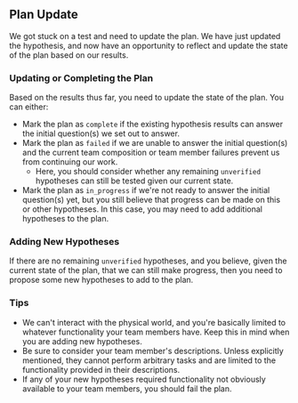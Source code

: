 ## Plan Update

We got stuck on a test and need to update the plan. We have just updated the hypothesis, and now have an opportunity to reflect and update the state of the plan based on our results.

### Updating or Completing the Plan

Based on the results thus far, you need to update the state of the plan. You can either:
- Mark the plan as `complete` if the existing hypothesis results can answer the initial question(s) we set out to answer.
- Mark the plan as `failed` if we are unable to answer the initial question(s) and the current team composition or team member failures prevent us from continuing our work.
  - Here, you should consider whether any remaining `unverified` hypotheses can still be tested given our current state.
- Mark the plan as `in_progress` if we're not ready to answer the initial question(s) yet, but you still believe that progress can be made on this or other hypotheses. In this case, you may need to add additional hypotheses to the plan.

### Adding New Hypotheses

If there are no remaining `unverified` hypotheses, and you believe, given the current state of the plan, that we can still make progress, then you need to propose some new hypotheses to add to the plan.

### Tips

- We can't interact with the physical world, and you're basically limited to whatever functionality your team members have. Keep this in mind when you are adding new hypotheses.
- Be sure to consider your team member's descriptions. Unless explicitly mentioned, they cannot perform arbitrary tasks and are limited to the functionality provided in their descriptions.
- If any of your new hypotheses required functionality not obviously available to your team members, you should fail the plan.
